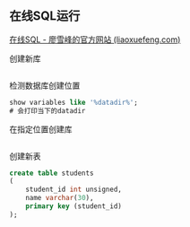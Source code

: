 ## 在线SQL运行

[在线SQL - 廖雪峰的官方网站 (liaoxuefeng.com)](https://www.liaoxuefeng.com/wiki/1177760294764384/1179611432985088)



创建新库

```sql

```

检测数据库创建位置

```sql
show variables like '%datadir%';
# 会打印当下的datadir
```

在指定位置创建库

```sql
```





创建新表

```sql
create table students
(
    student_id int unsigned,
    name varchar(30),
    primary key (student_id)
);
```



